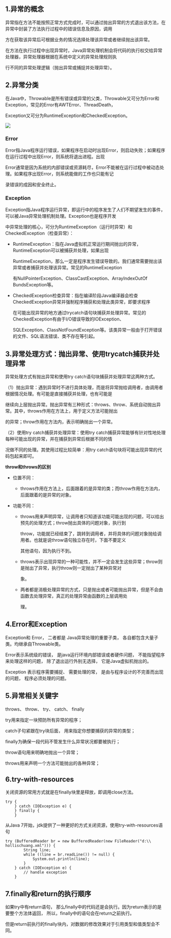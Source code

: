 ## 1.异常的概念

异常指在方法不能按照正常方式完成时，可以通过抛出异常的方式退出该方法，在异常中封装了方法执行过程中的错误信息及原因，调用

方在获取该异常后可根据业务的情况选择处理该异常或者继续抛出该异常。

在方法在执行过程中出现异常时，Java异常处理机制会将代码的执行权交给异常处理器，异常处理器根据在系统中定义的异常处理规则执

行不同的异常处理逻辑（抛出异常或捕捉并处理异常）。

## 2.异常分类

在Java中，Throwable是所有错误或异常的父类，Throwable又可分为Error和Exception，常见的Error有AWTError、ThreadDeath，

Exception又可分为RuntimeException和CheckedException。

![](D:\workspace\Java-Interview-Offer\images\异常001.png)

### Error

Error指Java程序运行错误，如果程序在启动时出现Error，则启动失败；如果程序在运行过程中出现Error，则系统将退出进程。出现

Error通常是因为系统的内部错误或资源耗尽，Error不能被在运行过程中被动态处理。如果程序出现Error，则系统能做的工作也只能有记

录错误的成因和安全终止。

### Exception

Exception指Java程序运行异常，即运行中的程序发生了人们不期望发生的事件，可以被Java异常处理机制处理。Exception也是程序开发

中异常处理的核心，可分为RuntimeException（运行时异常）和CheckedException（检查异常）：

- RuntimeException：指在Java虚拟机正常运行期间抛出的异常，RuntimeException可以被捕获并处理，如果出现

  RuntimeException，那么一定是程序发生错误导致的。我们通常需要抛出该异常或者捕获并处理该异常。常见的RuntimeException

  有NullPointerException、ClassCastException、ArrayIndexOutOf BundsException等。

- CheckedException检查异常：指在编译阶段Java编译器会检查CheckedException异常并强制程序捕获和处理此类异常，即要求程序

  在可能出现异常的地方通过trycatch语句块捕获并处理异常。常见的CheckedException有由于I/O错误导致的IOException、

  SQLException、ClassNotFoundException等。该类异常一般由于打开错误的文件、SQL语法错误、类不存在等引起。

## 3.异常处理方式：抛出异常、使用trycatch捕获并处理异常

异常处理方式有抛出异常和使用try catch语句块捕获并处理异常这两种方式。

（1）抛出异常：遇到异常时不进行具体处理，而是将异常抛给调用者，由调用者根据情况处理。有可能是直接捕获并处理，也有可能是

继续向上层抛出异常。抛出异常有三种形式：throws、throw、系统自动抛出异常。其中，throws作用在方法上，用于定义方法可能抛出

的异常；throw作用在方法内，表示明确抛出一个异常。

（2）使用try catch捕获并处理异常：使用try catch捕获异常能够有针对性地处理每种可能出现的异常，并在捕获到异常后根据不同的情

况做不同的处理。其使用过程比较简单：用try catch语句块将可能出现异常的代码包起来即可。

**throw和throws的区别**

- 位置不同：

  - throws作用在方法上，后面跟着的是异常的类；而throw作用在方法内，后面跟着的是异常的对象。

- 功能不同：

  - throws用来声明异常，让调用者只知道该功能可能出现的问题，可以给出预先的处理方式；throw抛出具体的问题对象，执行到

    throw，功能就已经结束了，跳转到调用者，并将具体的问题对象抛给调用者。也就是说throw语句独立存在时，下面不要定义

    其他语句，因为执行不到。

  - throws表示出现异常的一种可能性，并不一定会发生这些异常；throw则是抛出了异常，执行throw则一定抛出了某种异常对

    象。

  - 两者都是消极处理异常的方式，只是抛出或者可能抛出异常，但是不会由函数去处理异常，真正的处理异常由函数的上层调用处

    理。

## 4.Error和Exception

Exception和 Error， ⼆者都是 Java异常处理的重要⼦类， 各⾃都包含⼤量⼦类。均继承自Throwable类。

Error表⽰系统级的错误， 是java运⾏环境内部错误或者硬件问题， 不能指望程序来处理这样的问题， 除了退出运⾏外别⽆选择， 它是Java虚拟机抛出的。

Exception 表⽰程序需要捕捉、 需要处理的常， 是由与程序设计的不完善⽽出现的问题， 程序必须处理的问题。

## 5.异常相关关键字

throws、 throw、 try、 catch、 finally

try⽤来指定⼀块预防所有异常的程序；

catch⼦句紧跟在try块后⾯， ⽤来指定你想要捕获的异常的类型；

finally为确保⼀段代码不管发⽣什么异常状况都要被执⾏；

throw语句⽤来明确地抛出⼀个异常；

throws⽤来声明⼀个⽅法可能抛出的各种异常；

## 6.try-with-resources

关闭资源的常用方式就是在finally块里是释放，即调用close方法。

```
try {      
    } catch (IOException e) {
    } finally {
    }
```

从Java 7开始，jdk提供了一种更好的方式关闭资源，使用try-with-resources语句

```
try (BufferedReader br = new BufferedReader(new FileReader("d:\\ hollischuang.xml"))) {
        String line;
        while ((line = br.readLine()) != null) {
            System.out.println(line);
        }
    } catch (IOException e) {
        // handle exception
    }
```

## 7.finally和return的执行顺序

如果try中有return语句， 那么finally中的代码还是会执⾏。因为return表⽰的是要整个⽅法体返回， 所以，finally中的语句会在return之前执⾏。

但是return前执行的finally块内，对数据的修改效果对于引用类型和值类型会不同。

